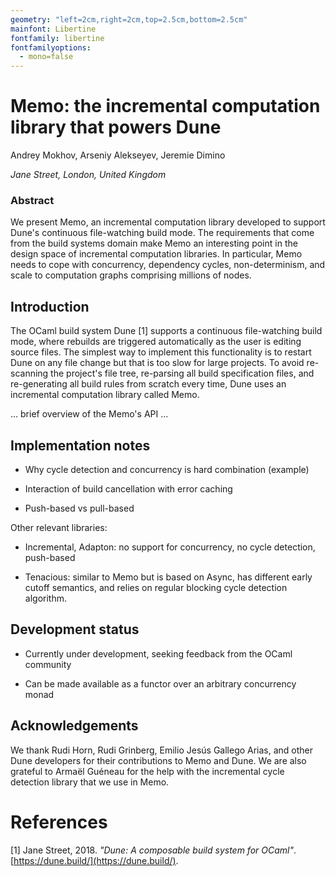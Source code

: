 ```yaml
---
geometry: "left=2cm,right=2cm,top=2.5cm,bottom=2.5cm"
mainfont: Libertine
fontfamily: libertine
fontfamilyoptions:
  - mono=false
---
```


# Memo: the incremental computation library that powers Dune

Andrey Mokhov, Arseniy Alekseyev, Jeremie Dimino

*Jane Street, London, United Kingdom*

### Abstract

We present Memo, an incremental computation library developed to support Dune's
continuous file-watching build mode. The requirements that come from the build
systems domain make Memo an interesting point in the design space of incremental
computation libraries. In particular, Memo needs to cope with concurrency,
dependency cycles, non-determinism, and scale to computation graphs comprising
millions of nodes.

## Introduction

The OCaml build system Dune [1] supports a continuous file-watching build mode,
where rebuilds are triggered automatically as the user is editing source files.
The simplest way to implement this functionality is to restart Dune on any file
change but that is too slow for large projects. To avoid re-scanning the
project's file tree, re-parsing all build specification files, and re-generating
all build rules from scratch every time, Dune uses an incremental computation
library called Memo.

... brief overview of the Memo's API ...

## Implementation notes

* Why cycle detection and concurrency is hard combination (example)

* Interaction of build cancellation with error caching

* Push-based vs pull-based

Other relevant libraries:

* Incremental, Adapton: no support for concurrency, no cycle detection, push-based

* Tenacious: similar to Memo but is based on Async, has different early cutoff
  semantics, and relies on regular blocking cycle detection algorithm.

## Development status

* Currently under development, seeking feedback from the OCaml community

* Can be made available as a functor over an arbitrary concurrency monad

## Acknowledgements

We thank Rudi Horn, Rudi Grinberg, Emilio Jesús Gallego Arias, and other Dune
developers for their contributions to Memo and Dune. We are also grateful to
Armaël Guéneau for the help with the incremental cycle detection library that
we use in Memo.

# References

[1] Jane Street, 2018. *"Dune: A composable build system for OCaml"*.
    [https://dune.build/](https://dune.build/).
